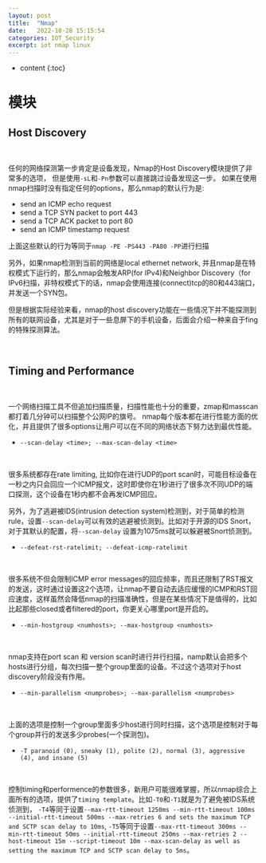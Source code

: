 ```yaml
---
layout: post
title:  "Nmap"
date:   2022-10-28 15:15:54
categories: IOT_Security
excerpt: iot nmap linux
---
```


* content
{:toc}



# 模块

## Host Discovery
<br />

任何的网络探测第一步肯定是设备发现，Nmap的Host Discovery模块提供了非常多的选项， 但是使用`-sL`和`-Pn`参数可以直接跳过设备发现这一步。
如果在使用nmap扫描时没有指定任何的options，那么nmap的默认行为是:
* send an ICMP echo request
* send a TCP SYN packet to port 443
* send a TCP ACK packet to port 80
* send an ICMP timestamp request

上面这些默认的行为等同于`nmap -PE -PS443 -PA80 -PP`进行扫描

另外，如果nmap检测到当前的网络是local ethernet network, 并且nmap是在特权模式下运行的，那么nmap会触发ARP(for IPv4)和Neighbor Discovery（for IPv6扫描，非特权模式下的话，nmap会使用连接(connect)tcp的80和443端口，并发送一个SYN包。

但是根据实际经验来看，nmap的host discovery功能在一些情况下并不能探测到所有的联网设备，尤其是对于一些息屏下的手机设备，后面会介绍一种来自于fing的特殊探测算法。

<br />

## Timing and Performance
<br />

一个网络扫描工具不但追加扫描质量，扫描性能也十分的重要，zmap和masscan都打着几分钟可以扫描整个公网IP的旗号。
nmap每个版本都在进行性能方面的优化，并且提供了很多options让用户可以在不同的网络状态下努力达到最优性能。

* `--scan-delay <time>; --max-scan-delay <time>`
<br />

很多系统都存在rate limiting, 比如你在进行UDP的port scan时，可能目标设备在一秒之内只会回应一个ICMP报文，这时即使你在1秒进行了很多次不同UDP的端口探测，这个设备在1秒内都不会再发ICMP回应。

另外，为了逃避被IDS(intrusion detection system)检测到，对于简单的检测rule，设置`--scan-delay`可以有效的逃避被侦测到。比如对于开源的IDS Snort， 对于其默认的配置，将`--scan-delay` 设置为1075ms就可以躲避被Snort侦测到。

* `--defeat-rst-ratelimit; --defeat-icmp-ratelimit`
<br />

很多系统不但会限制ICMP error messages的回应频率，而且还限制了RST报文的发送，这时通过设置这2个选项，让nmap不要自动去适应缓慢的ICMP和RST回应速度，这样虽然会降低nmap的扫描准确性，但是在某些情况下是值得的，比如比起那些closed或者filtered的port，你更关心哪里port是开启的。

* `--min-hostgroup <numhosts>; --max-hostgroup <numhosts>`
<br />

nmap支持在port scan 和 version scan时进行并行扫描，namp默认会把多个hosts进行分组，每次扫描一整个group里面的设备。不过这个选项对于host discovery阶段没有作用。

* `--min-parallelism <numprobes>; --max-parallelism <numprobes>`
<br />

上面的选项是控制一个group里面多少host进行同时扫描，这个选项是控制对于每个group并行的发送多少probes(一个探测包)。

* `-T paranoid (0), sneaky (1), polite (2), normal (3), aggressive (4), and insane (5)`
<br />

控制timing和performence的参数很多，新用户可能很难掌握，所以nmap综合上面所有的选项，提供了`timing template`。比如`-T0`和`-T1`就是为了避免被IDS系统侦测到， `-T4`等同于设置`--max-rtt-timeout 1250ms --min-rtt-timeout 100ms --initial-rtt-timeout 500ms --max-retries 6 and sets the maximum TCP and SCTP scan delay to 10ms`, `-T5`等同于设置`--max-rtt-timeout 300ms --min-rtt-timeout 50ms --initial-rtt-timeout 250ms --max-retries 2 --host-timeout 15m --script-timeout 10m --max-scan-delay as well as setting the maximum TCP and SCTP scan delay to 5ms`。






